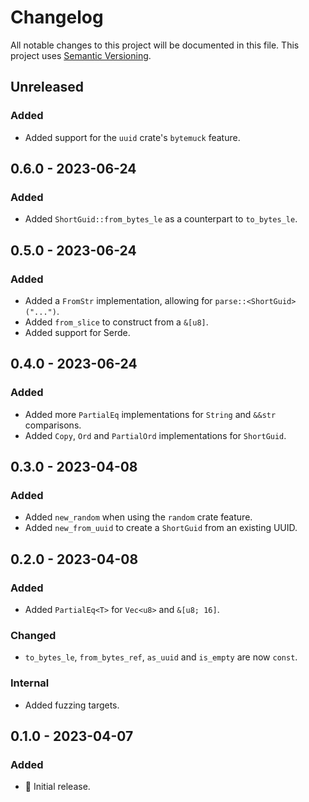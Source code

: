 # Changelog

All notable changes to this project will be documented in this file.
This project uses [Semantic Versioning](https://semver.org/spec/v2.0.0.html).

## Unreleased

### Added

- Added support for the `uuid` crate's `bytemuck` feature.

## 0.6.0 - 2023-06-24

### Added

- Added `ShortGuid::from_bytes_le` as a counterpart to `to_bytes_le`.

## 0.5.0 - 2023-06-24

### Added

- Added a `FromStr` implementation, allowing for `parse::<ShortGuid>("...")`.
- Added `from_slice` to construct from a `&[u8]`.
- Added support for Serde.

## 0.4.0 - 2023-06-24

### Added

- Added more `PartialEq` implementations for `String` and `&&str` comparisons.
- Added `Copy`, `Ord` and `PartialOrd` implementations for `ShortGuid`.

## 0.3.0 - 2023-04-08

### Added

- Added `new_random` when using the `random` crate feature.
- Added `new_from_uuid` to create a `ShortGuid` from an existing UUID.

## 0.2.0 - 2023-04-08

### Added

- Added `PartialEq<T>` for `Vec<u8>` and `&[u8; 16]`. 

### Changed

- `to_bytes_le`, `from_bytes_ref`, `as_uuid` and `is_empty` are now `const`.

### Internal

- Added fuzzing targets.

## 0.1.0 - 2023-04-07

### Added

- 🎉 Initial release.

